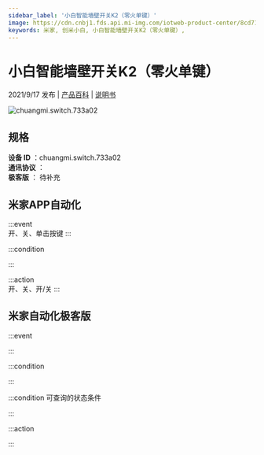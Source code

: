 ```yaml
---
sidebar_label: '小白智能墙壁开关K2（零火单键）'
image: https://cdn.cnbj1.fds.api.mi-img.com/iotweb-product-center/8cd71822d079e7b98efd41f739e447cb_1629971174093.png?GalaxyAccessKeyId=AKVGLQWBOVIRQ3XLEW&Expires=9223372036854775807&Signature=TPty5W9JDXkgwm2KYgauVqNcZLk=
keywords: 米家, 创米小白, 小白智能墙壁开关K2（零火单键）, 
---
```

# 小白智能墙壁开关K2（零火单键）

2021/9/17 发布 | [产品百科](https://home.mi.com/webapp/content/baike/product/index.html?model=chuangmi.switch.733a02/) | [说明书](https://home.mi.com/views/introduction.html?model=chuangmi.switch.733a02&region=cn)

![chuangmi.switch.733a02](https://cdn.cnbj1.fds.api.mi-img.com/iotweb-product-center/8cd71822d079e7b98efd41f739e447cb_1629971174093.png?GalaxyAccessKeyId=AKVGLQWBOVIRQ3XLEW&Expires=9223372036854775807&Signature=TPty5W9JDXkgwm2KYgauVqNcZLk=)

## 规格  
> 
**设备 ID** ：chuangmi.switch.733a02  
**通讯协议** ：  
**极客版**  ： 待补充 


## 米家APP自动化  

:::event  
开、关、单击按键
:::

:::condition  

:::

:::action   
开、关、开/关
:::

## 米家自动化极客版  

:::event  

:::

:::condition  

:::

:::condition 可查询的状态条件  

:::

:::action  

:::

        
